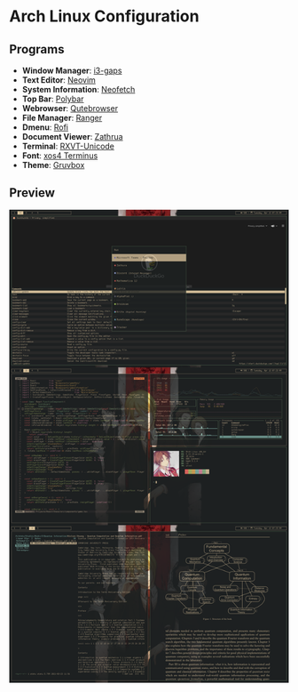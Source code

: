 # Arch Linux Configuration
## Programs
- **Window Manager**: [i3-gaps](https://github.com/Airblader/i3)
- **Text Editor**: [Neovim](https://github.com/neovim/neovim)
- **System Information**: [Neofetch](https://github.com/dylanaraps/neofetch)
- **Top Bar**: [Polybar](https://github.com/polybar/polybar)
- **Webrowser**: [Qutebrowser](https://github.com/qutebrowser/qutebrowser)
- **File Manager**: [Ranger](https://github.com/ranger/ranger)
- **Dmenu**: [Rofi](https://github.com/davatorium/rofi)
- **Document Viewer**: [Zathrua](https://github.com/pwmt/zathura)
- **Terminal**: [RXVT-Unicode](https://aur.archlinux.org/packages/rxvt-unicode-truecolor/)
- **Font**: [xos4 Terminus](https://aur.archlinux.org/packages/terminus-font-td1-otb/)
- **Theme**: [Gruvbox](https://github.com/sainnhe/gruvbox-material)

## Preview
![preview](https://github.com/NSteczynski/Dotfiles/blob/master/Pictures/preview.png?raw=true)
